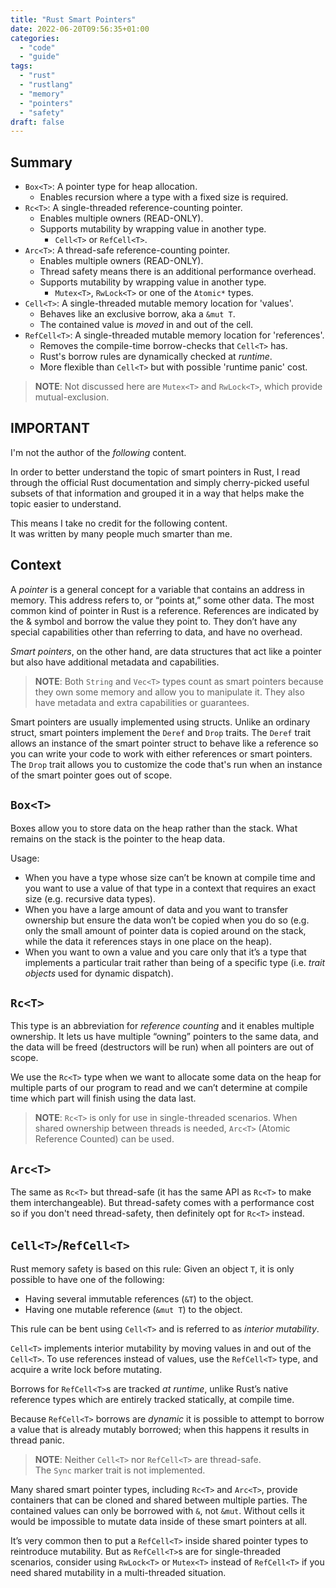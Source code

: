 ```yaml
---
title: "Rust Smart Pointers"
date: 2022-06-20T09:56:35+01:00
categories:
  - "code"
  - "guide"
tags:
  - "rust"
  - "rustlang"
  - "memory"
  - "pointers"
  - "safety"
draft: false
---
```


## Summary

- `Box<T>`: A pointer type for heap allocation.
  - Enables recursion where a type with a fixed size is required.
- `Rc<T>`: A single-threaded reference-counting pointer.
  - Enables multiple owners (READ-ONLY).
  - Supports mutability by wrapping value in another type.
    - `Cell<T>` or `RefCell<T>`.
- `Arc<T>`: A thread-safe reference-counting pointer.
  - Enables multiple owners (READ-ONLY).
  - Thread safety means there is an additional performance overhead.
  - Supports mutability by wrapping value in another type.
    - `Mutex<T>`, `RwLock<T>` or one of the `Atomic*` types.
- `Cell<T>`: A single-threaded mutable memory location for 'values'.
  - Behaves like an exclusive borrow, aka a `&mut T`.
  - The contained value is _moved_ in and out of the cell.
- `RefCell<T>`: A single-threaded mutable memory location for 'references'. 
  - Removes the compile-time borrow-checks that `Cell<T>` has.
  - Rust's borrow rules are dynamically checked at _runtime_.
  - More flexible than `Cell<T>` but with possible 'runtime panic' cost.

> **NOTE**: Not discussed here are `Mutex<T>` and `RwLock<T>`, which provide mutual-exclusion.

## IMPORTANT

I'm not the author of the _following_ content. 

In order to better understand the topic of smart pointers in Rust, I read through the official Rust documentation and simply cherry-picked useful subsets of that information and grouped it in a way that helps make the topic easier to understand. 

This means I take no credit for the following content.  
It was written by many people much smarter than me.

## Context

A _pointer_ is a general concept for a variable that contains an address in memory. This address refers to, or “points at,” some other data. The most common kind of pointer in Rust is a reference. References are indicated by the & symbol and borrow the value they point to. They don’t have any special capabilities other than referring to data, and have no overhead.

_Smart pointers_, on the other hand, are data structures that act like a pointer but also have additional metadata and capabilities.

> **NOTE**: Both `String` and `Vec<T>` types count as smart pointers because they own some memory and allow you to manipulate it. They also have metadata and extra capabilities or guarantees. 

Smart pointers are usually implemented using structs. Unlike an ordinary struct, smart pointers implement the `Deref` and `Drop` traits. The `Deref` trait allows an instance of the smart pointer struct to behave like a reference so you can write your code to work with either references or smart pointers. The `Drop` trait allows you to customize the code that's run when an instance of the smart pointer goes out of scope.

## `Box<T>`

Boxes allow you to store data on the heap rather than the stack. What remains on the stack is the pointer to the heap data.

Usage:

- When you have a type whose size can’t be known at compile time and you want to use a value of that type in a context that requires an exact size (e.g. recursive data types).
- When you have a large amount of data and you want to transfer ownership but ensure the data won’t be copied when you do so (e.g. only the small amount of pointer data is copied around on the stack, while the data it references stays in one place on the heap).
- When you want to own a value and you care only that it’s a type that implements a particular trait rather than being of a specific type (i.e. _trait objects_ used for dynamic dispatch).

## `Rc<T>`

This type is an abbreviation for _reference counting_ and it enables multiple ownership. It lets us have multiple “owning” pointers to the same data, and the data will be freed (destructors will be run) when all pointers are out of scope.

We use the `Rc<T>` type when we want to allocate some data on the heap for multiple parts of our program to read and we can’t determine at compile time which part will finish using the data last. 

> **NOTE**: `Rc<T>` is only for use in single-threaded scenarios. When shared ownership between threads is needed, `Arc<T>` (Atomic Reference Counted) can be used.

## `Arc<T>`

The same as `Rc<T>` but thread-safe (it has the same API as `Rc<T>` to make them interchangeable). But thread-safety comes with a performance cost so if you don't need thread-safety, then definitely opt for `Rc<T>` instead.

## `Cell<T>`/`RefCell<T>`

Rust memory safety is based on this rule: Given an object `T`, it is only possible to have one of the following:

- Having several immutable references (`&T`) to the object.
- Having one mutable reference (`&mut T`) to the object.

This rule can be bent using `Cell<T>` and is referred to as _interior mutability_.

`Cell<T>` implements interior mutability by moving values in and out of the `Cell<T>`. To use references instead of values, use the `RefCell<T>` type, and acquire a write lock before mutating.

Borrows for `RefCell<T>`s are tracked _at runtime_, unlike Rust’s native reference types which are entirely tracked statically, at compile time. 

Because `RefCell<T>` borrows are _dynamic_ it is possible to attempt to borrow a value that is already mutably borrowed; when this happens it results in thread panic.

> **NOTE**: Neither `Cell<T>` nor `RefCell<T>` are thread-safe.  
> The `Sync` marker trait is not implemented.

Many shared smart pointer types, including `Rc<T>` and `Arc<T>`, provide containers that can be cloned and shared between multiple parties. The contained values can only be borrowed with `&`, not `&mut`. Without cells it would be impossible to mutate data inside of these smart pointers at all.

It’s very common then to put a `RefCell<T>` inside shared pointer types to reintroduce mutability. But as `RefCell<T>`s are for single-threaded scenarios, consider using `RwLock<T>` or `Mutex<T>` instead of `RefCell<T>` if you need shared mutability in a multi-threaded situation.
